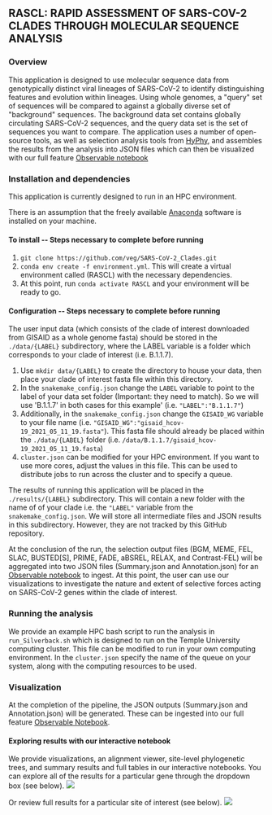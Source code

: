 ## RASCL: RAPID ASSESSMENT OF SARS-COV-2 CLADES THROUGH MOLECULAR SEQUENCE ANALYSIS

### Overview
This application is designed to use molecular sequence data from genotypically distinct viral lineages of SARS-CoV-2 to identify distinguishing features and evolution within lineages. Using whole genomes, a "query" set of sequences will be compared to against a globally diverse set of "background" sequences. The background data set contains globally circulating SARS-CoV-2 sequences, and the query data set is the set of sequences you want to compare. The application uses a number of open-source tools, as well as selection analysis tools from [HyPhy](hyphy.org), and assembles the results from the analysis into JSON files which can then be visualized with our full feature [Observable notebook](https://observablehq.com/@aglucaci/sars-cov-2-clades)

### Installation and dependencies

This application is currently designed to run in an HPC environment.

There is an assumption that the freely available [Anaconda](https://anaconda.org/) software is installed on your machine.

#### To install -- Steps necessary to complete before running
1. `git clone https://github.com/veg/SARS-CoV-2_Clades.git`
2. `conda env create -f environment.yml`.  This will create a virtual environment called (RASCL) with the necessary dependencies.
3. At this point, run `conda activate RASCL` and your environment will be ready to go.

#### Configuration -- Steps necessary to complete before running

The user input data (which consists of the clade of interest downloaded from GISAID as a whole genome fasta) should be stored in the `./data/{LABEL}` subdirectory, where the LABEL variable is a folder which corresponds to your clade of interest (i.e. B.1.1.7). 

1. Use `mkdir data/{LABEL}` to create the directory to house your data, then place your clade of interest fasta file within this directory.
2. In the `snakemake_config.json` change the `LABEL` variable to point to the label of your data set folder (Important: they need to match). So we will use 'B.1.1.7' in both cases for this example' (i.e. `"LABEL":"B.1.1.7"`)
3. Additionally, in the `snakemake_config.json` change the `GISAID_WG` variable to your file name (i.e. `"GISAID_WG":"gisaid_hcov-19_2021_05_11_19.fasta"`). This fasta file should already be placed within the `./data/{LABEL}` folder (i.e. `/data/B.1.1.7/gisaid_hcov-19_2021_05_11_19.fasta`)
4. `cluster.json` can be modified for your HPC environment. If you want to use more cores, adjust the values in this file. This can be used to distribute jobs to run across the cluster and to specify a queue.

The results of running this application will be placed in the `./results/{LABEL}` subdirectory. This will contain a new folder with the name of of your clade i.e. the `"LABEL"` variable from the `snakemake_config.json`. We will store all intermediate files and JSON results in this subdirectory. However, they are not tracked by this GitHub repository.

At the conclusion of the run, the selection output files (BGM, MEME, FEL, SLAC, BUSTED[S], PRIME, FADE, aBSREL, RELAX, and Contrast-FEL) will be aggregated into two JSON files (Summary.json and Annotation.json) for an [Observable notebook](https://observablehq.com/@aglucaci/sars-cov-2-clades) to ingest. At this point, the user can use our visualizations to investigate the nature and extent of selective forces acting on SARS-CoV-2 genes within the clade of interest.

### Running the analysis

We provide an example HPC bash script to run the analysis in `run_Silverback.sh` which is designed to run on the Temple University computing cluster. This file can be modified to run in your own computing environment. In the `cluster.json` specify the name of the queue on your system, along with the computing resources to be used.

### Visualization

At the completion of the pipeline, the JSON outputs (Summary.json and Annotation.json) will be generated. These can be ingested into our full feature [Observable Notebook](https://observablehq.com/@aglucaci/sars-cov-2-clades). 

#### Exploring results with our interactive notebook

We provide visualizations, an alignment viewer, site-level phylogenetic trees, and summary results and full tables in our interactive notebooks. You can explore all of the results for a particular gene through the dropdown box (see below).
![](https://i.imgur.com/7UrADgu.gif)

Or review full results for a particular site of interest (see below).
![](https://i.imgur.com/Da3p3x0.gif)

